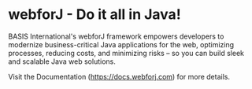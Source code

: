 # webforJ - Do it all in Java!

BASIS International's webforJ framework empowers developers to modernize business-critical Java applications for the web, optimizing processes, reducing costs, and minimizing risks – so you can build sleek and scalable Java web solutions.

Visit the Documentation (https://docs.webforj.com) for more details.
